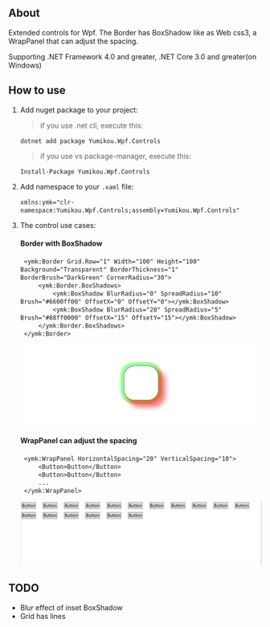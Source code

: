 ﻿## About 

Extended controls for Wpf. The Border has BoxShadow like as Web css3, a WrapPanel that can adjust the spacing.

Supporting .NET Framework 4.0 and greater, .NET Core 3.0 and greater(on Windows)

## How to use
1. Add nuget package to your project:
    > if you use .net cli, execute this:
    ```shell
    dotnet add package Yumikou.Wpf.Controls
    ```
    > if you use vs package-manager, execute this:
    ```shell
    Install-Package Yumikou.Wpf.Controls
    ```
2. Add namespace to your  `.xaml` file:
   ```xaml
   xmlns:ymk="clr-namespace:Yumikou.Wpf.Controls;assembly=Yumikou.Wpf.Controls"
   ```
3. The control use cases:
   #### Border with BoxShadow
   ```xaml
    <ymk:Border Grid.Row="1" Width="100" Height="100" Background="Transparent" BorderThickness="1" BorderBrush="DarkGreen" CornerRadius="30">
        <ymk:Border.BoxShadows>
            <ymk:BoxShadow BlurRadius="0" SpreadRadius="10" Brush="#6600ff00" OffsetX="0" OffsetY="0"></ymk:BoxShadow>
            <ymk:BoxShadow BlurRadius="20" SpreadRadius="5" Brush="#88ff0000" OffsetX="15" OffsetY="15"></ymk:BoxShadow>
        </ymk:Border.BoxShadows>
    </ymk:Border>
   ```
   ![Border with BoxShadow](https://raw.githubusercontent.com/yumikou/Yumikou.Wpf.Controls/master/docs/Border.png)

   #### WrapPanel can adjust the spacing
   ```xaml
    <ymk:WrapPanel HorizontalSpacing="20" VerticalSpacing="10">
        <Button>Button</Button>
        <Button>Button</Button>
        ...
    </ymk:WrapPanel>
   ```
   ![WrapPanel can adjust the spacing](https://raw.githubusercontent.com/yumikou/Yumikou.Wpf.Controls/master/docs/WrapPanel.png)

## TODO
   - Blur effect of inset BoxShadow
   - Grid has lines